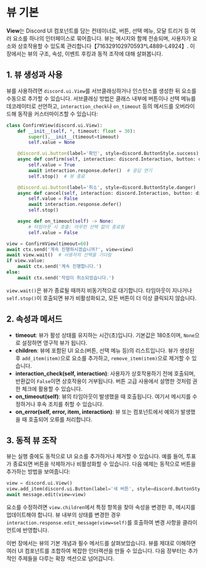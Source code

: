 # 뷰 기본

**View**는 Discord UI 컴포넌트를 담는 컨테이너로, 버튼, 선택 메뉴, 모달 트리거 등 여러 요소를 하나의 인터페이스로 묶어줍니다. 뷰는 메시지와 함께 전송되며, 사용자가 요소와 상호작용할 수 있도록 관리합니다【716329102970593†L4889-L4924】. 이 장에서는 뷰의 구조, 속성, 이벤트 후킹과 동적 조작에 대해 살펴봅니다.

## 1. 뷰 생성과 사용

뷰를 사용하려면 `discord.ui.View`를 서브클래싱하거나 인스턴스를 생성한 뒤 요소를 수동으로 추가할 수 있습니다. 서브클래싱 방법은 클래스 내부에 버튼이나 선택 메뉴를 데코레이터로 선언하고, `interaction_check`나 `on_timeout` 등의 메서드를 오버라이드해 동작을 커스터마이즈할 수 있습니다:

```python
class ConfirmView(discord.ui.View):
    def __init__(self, *, timeout: float = 30):
        super().__init__(timeout=timeout)
        self.value = None

    @discord.ui.button(label='확인', style=discord.ButtonStyle.success)
    async def confirm(self, interaction: discord.Interaction, button: discord.ui.Button):
        self.value = True
        await interaction.response.defer()  # 응답 연기
        self.stop()  # 뷰 종료

    @discord.ui.button(label='취소', style=discord.ButtonStyle.danger)
    async def cancel(self, interaction: discord.Interaction, button: discord.ui.Button):
        self.value = False
        await interaction.response.defer()
        self.stop()

    async def on_timeout(self) -> None:
        # 타임아웃 시 호출: 아무런 선택 없이 종료됨
        self.value = False

view = ConfirmView(timeout=60)
await ctx.send('계속 진행하시겠습니까?', view=view)
await view.wait()  # 사용자의 선택을 기다림
if view.value:
    await ctx.send('계속 진행합니다.')
else:
    await ctx.send('작업이 취소되었습니다.')
```

`view.wait()`은 뷰가 종료될 때까지 비동기적으로 대기합니다. 타임아웃이 지나거나 `self.stop()`이 호출되면 뷰가 비활성화되고, 모든 버튼이 더 이상 클릭되지 않습니다.

## 2. 속성과 메서드

- **timeout**: 뷰가 활성 상태를 유지하는 시간(초)입니다. 기본값은 180초이며, `None`으로 설정하면 영구적 뷰가 됩니다.
- **children**: 뷰에 포함된 UI 요소(버튼, 선택 메뉴 등)의 리스트입니다. 뷰가 생성된 후 `add_item(item)`으로 요소를 추가하고, `remove_item(item)`으로 제거할 수 있습니다.
- **interaction_check(self, interaction)**: 사용자가 상호작용하기 전에 호출되며, 반환값이 `False`이면 상호작용이 거부됩니다. 버튼 고급 사용에서 설명한 것처럼 권한 체크에 활용할 수 있습니다.
- **on_timeout(self)**: 뷰의 타임아웃이 발생했을 때 호출됩니다. 여기서 메시지를 수정하거나 후속 조치를 취할 수 있습니다.
- **on_error(self, error, item, interaction)**: 뷰 또는 컴포넌트에서 예외가 발생했을 때 호출되어 오류를 처리합니다.

## 3. 동적 뷰 조작

뷰는 실행 중에도 동적으로 UI 요소를 추가하거나 제거할 수 있습니다. 예를 들어, 투표가 종료되면 버튼을 삭제하거나 비활성화할 수 있습니다. 다음 예제는 동적으로 버튼을 추가하는 방법을 보여줍니다:

```python
view = discord.ui.View()
view.add_item(discord.ui.Button(label='새 버튼', style=discord.ButtonStyle.primary))
await message.edit(view=view)
```

요소를 수정하려면 `view.children`에서 특정 항목을 찾아 속성을 변경한 후, 메시지를 업데이트해야 합니다. 뷰 내부의 상태를 변경한 경우 `interaction.response.edit_message(view=self)`를 호출하여 변경 사항을 클라이언트에 반영합니다.

이번 장에서는 뷰의 기본 개념과 필수 메서드를 살펴보았습니다. 뷰를 제대로 이해하면 여러 UI 컴포넌트를 조합하여 복잡한 인터랙션을 만들 수 있습니다. 다음 장부터는 추가적인 주제들을 다루는 확장 섹션으로 넘어갑니다.



